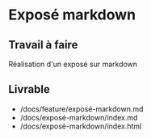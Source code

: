 # Exposé markdown

## Travail à faire

Réalisation d'un exposé sur markdown

## Livrable

- /docs/feature/exposé-markdown.md
- /docs/exposé-markdown/index.md
- /docs/exposé-markdown/index.html